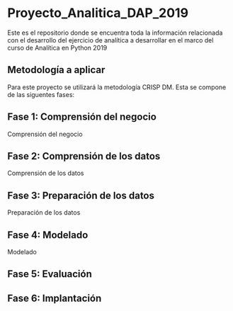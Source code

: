 # Proyecto_Analitica_DAP_2019
Este es el repositorio donde se encuentra toda la información relacionada con el desarrollo del ejercicio de analítica a desarrollar en el marco del curso de Analítica en Python 2019

## Metodología a aplicar
Para este proyecto se utilizará la metodología CRISP DM. Esta se compone de las siguentes fases:
## Fase 1: Comprensión del negocio 
Comprensión del negocio

## Fase 2: Comprensión de los datos
Comprensión de los datos

## Fase 3: Preparación de los datos
Preparación de los datos

## Fase 4: Modelado
Modelado

## Fase 5: Evaluación


## Fase 6: Implantación

